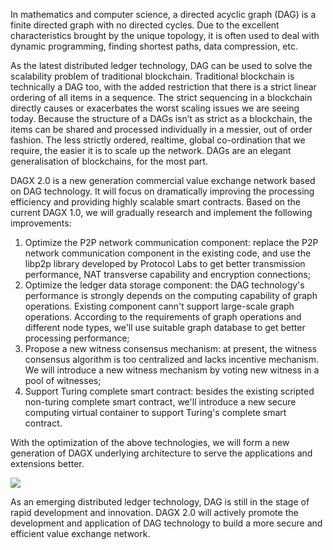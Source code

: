 In mathematics and computer science, a directed acyclic graph (DAG) is a finite directed graph with no directed cycles. Due to the excellent characteristics brought by the unique topology, it is often used to deal with dynamic programming, finding shortest paths, data compression, etc.

As the latest distributed ledger technology, DAG can be used to solve the scalability problem of traditional blockchain. Traditional blockchain is technically a DAG too, with the added restriction that there is a strict linear ordering of all items in a sequence. The strict sequencing in a blockchain directly causes or exacerbates the worst scaling issues we are seeing today. Because the structure of a DAGs isn’t as strict as a blockchain, the items can be shared and processed individually in a messier, out of order fashion. The less strictly ordered, realtime, global co-ordination that we require, the easier it is to scale up the network. DAGs are an elegant generalisation of blockchains, for the most part.

DAGX 2.0 is a new generation commercial value exchange network based on DAG technology. It will focus on dramatically improving the processing efficiency and providing highly scalable smart contracts. Based on the current DAGX 1.0, we will gradually research and implement the following improvements:

1. Optimize the P2P network communication component: replace the P2P network communication component in the existing code, and use the libp2p library developed by Protocol Labs to get better transmission performance, NAT transverse capability and encryption connections;
2. Optimize the ledger data storage component: the DAG technology's performance is strongly depends on the computing capability of graph operations. Existing component cann't support large-scale graph operations. According to the requirements of graph operations and different node types, we'll use suitable graph database to get better processing performance;
3. Propose a new witness consensus mechanism: at present, the witness consensus algorithm is too centralized and lacks incentive mechanism. We will introduce a new witness mechanism by voting new witness in a pool of witnesses;
4. Support Turing complete smart contract: besides the existing scripted non-turing complete smart contract, we'll introduce a new secure computing virtual container to support Turing's complete smart contract.

With the optimization of the above technologies, we will form a new generation of DAGX underlying architecture to serve the applications and extensions better.

![](http://oc7urqs4c.bkt.clouddn.com/2018-08-03-DAGX_arch_en.png)

As an emerging distributed ledger technology, DAG is still in the stage of rapid development and innovation. DAGX 2.0 will actively promote the development and application of DAG technology to build a more secure and efficient value exchange network.
